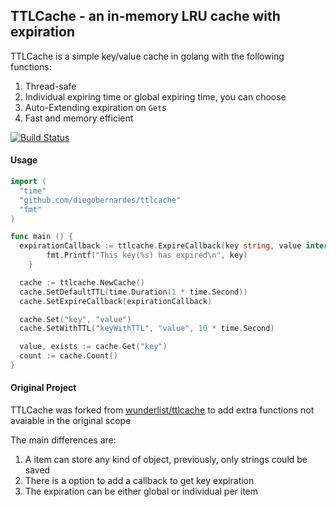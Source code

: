## TTLCache - an in-memory LRU cache with expiration

TTLCache is a simple key/value cache in golang with the following functions:

1. Thread-safe
2. Individual expiring time or global expiring time, you can choose
3. Auto-Extending expiration on `Get`s
4. Fast and memory efficient

[![Build Status](https://travis-ci.org/diegobernardes/ttlcache.svg)](https://travis-ci.org/diegobernardes/ttlcache)

#### Usage
```go
import (
  "time"
  "github.com/diegobernardes/ttlcache"
  "fmt"
)

func main () {
  expirationCallback := ttlcache.ExpireCallback(key string, value interface{}) {
		fmt.Printf("This key(%s) has expired\n", key)
	}

  cache := ttlcache.NewCache()
  cache.SetDefaultTTL(time.Duration(1 * time.Second))
  cache.SetExpireCallback(expirationCallback)

  cache.Set("key", "value")
  cache.SetWithTTL("keyWithTTL", "value", 10 * time.Second)

  value, exists := cache.Get("key")
  count := cache.Count()
}
```

#### Original Project

TTLCache was forked from [wunderlist/ttlcache](https://github.com/wunderlist/ttlcache) to add extra functions not avaiable in the original scope

The main differences are:

1. A item can store any kind of object, previously, only strings could be saved
2. There is a option to add a callback to get key expiration
3. The expiration can be either global or individual per item
